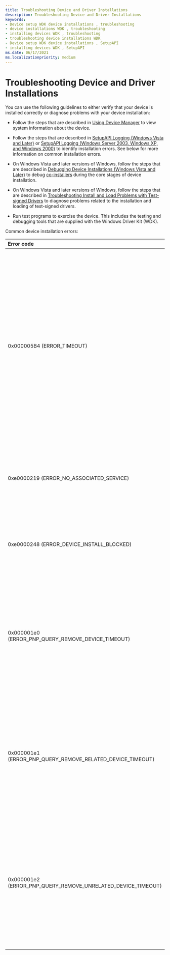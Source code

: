 ```yaml
---
title: Troubleshooting Device and Driver Installations
description: Troubleshooting Device and Driver Installations
keywords:
- Device setup WDK device installations , troubleshooting
- device installations WDK , troubleshooting
- installing devices WDK , troubleshooting
- troubleshooting device installations WDK
- Device setup WDK device installations , SetupAPI
- installing devices WDK , SetupAPI
ms.date: 06/17/2021
ms.localizationpriority: medium
---
```


# Troubleshooting Device and Driver Installations





You can use the following guidelines to either verify that your device is installed correctly or diagnose problems with your device installation:

-   Follow the steps that are described in [Using Device Manager](using-device-manager.md) to view system information about the device.

-   Follow the steps that are described in [SetupAPI Logging (Windows Vista and Later)](setupapi-logging--windows-vista-and-later-.md) or [SetupAPI Logging (Windows Server 2003, Windows XP, and Windows 2000)](setupapi-logging--windows-server-2003--windows-xp--and-windows-2000-.md) to identify installation errors. See below for more information on common installation errors.

-   On Windows Vista and later versions of Windows, follow the steps that are described in [Debugging Device Installations (Windows Vista and Later)](debugging-device-installations--windows-vista-and-later-.md) to debug [co-installers](writing-a-co-installer.md) during the core stages of device installation.

-   On Windows Vista and later versions of Windows, follow the steps that are described in [Troubleshooting Install and Load Problems with Test-signed Drivers](./detecting-driver-load-errors.md) to diagnose problems related to the installation and loading of test-signed drivers.

-   Run test programs to exercise the device. This includes the testing and debugging tools that are supplied with the Windows Driver Kit (WDK).

Common device installation errors:

<table>
<colgroup>
<col width="40%" />
<col width="60%" />
</colgroup>
<thead>
<tr class="header">
<th align="left">Error code</th>
<th align="left">Description</th>
</tr>
</thead>
<tbody>
<tr class="odd">
<td align="left"><p>0x000005B4 (ERROR_TIMEOUT)</p></td>
<td align="left"><p>
The device installation took too long and was stopped.  See the <a href="setupapi-text-logs.md" data-raw-source="[SetupApi logs](setupapi-text-logs.md)">SetupApi logs</a> for more information about the device installation and where the time was spent. Some common causes of timeouts are:
<ul>
<li>A co-installer executing for too long.  This could be because the co-installer is performing some unsupported operation that has hung or is too long running.  For example, a co-installer is executed in a non-interactive session, so it cannot do something that needs to wait on user input.  Co-installers are deprecated and should be avoided.  See <a href="using-a-universal-inf-file.md" data-raw-source="[universal INFs](using-a-universal-inf-file.md)">universal INFs</a> for more information.</li>
<li>Starting a device at the end of device installation has hung.</li>
</ul>
</p></td>
</tr>
<tr class="even">
<td align="left"><p>0xe0000219 (ERROR_NO_ASSOCIATED_SERVICE)</p></td>
<td align="left"><p>
The driver package being installed on the device did not specify an associated service for the device.  Please see the SPSVCINST_ASSOCSERVICE flag in the <a href="inf-addservice-directive.md" data-raw-source="[INF AddService Directive](inf-addservice-directive.md)">INF AddService Directive</a> documentation for more information.
</p></td>
</tr>
<tr class="odd">
<td align="left"><p>0xe0000248 (ERROR_DEVICE_INSTALL_BLOCKED)</p></td>
<td align="left"><p>
The installation of the device was blocked due to group policy settings.  For more information, see <a href="/previous-versions/dotnet/articles/bb530324(v=msdn.10)">controlling device installation using Group Policy</a> and <a href="/windows/client-management/mdm/policy-csp-deviceinstallation">Mobile Device Management policies for device installation</a>.
</p></td>
</tr>
<tr class="even">
<td align="left"><p>0x000001e0 (ERROR_PNP_QUERY_REMOVE_DEVICE_TIMEOUT)</p></td>
<td align="left"><p>
At the end of device installation, one or more devices will be restarted to pick up new files or settings changed during the device installation.  As part of this restart operation, a query remove operation is performed on the device or devices being restarted. This error indicates that something hung or took too long during the query remove operation for the device being installed. See the <a href="setupapi-text-logs.md" data-raw-source="[SetupApi logs](setupapi-text-logs.md)">SetupApi logs</a> for more information.
</p></td>
</tr>
<tr class="odd">
<td align="left"><p>0x000001e1 (ERROR_PNP_QUERY_REMOVE_RELATED_DEVICE_TIMEOUT)</p></td>
<td align="left"><p>
At the end of device installation, one or more devices will be restarted to pick up new files or settings changed during the device installation.  As part of this restart operation, a query remove operation is performed on the device or devices being restarted. This error indicates that something hung or took too long during the query remove operation for one of the device or devices being restarted. See the <a href="setupapi-text-logs.md" data-raw-source="[SetupApi logs](setupapi-text-logs.md)">SetupApi logs</a> for more information.
</p></td>
</tr>
<tr class="even">
<td align="left"><p>0x000001e2 (ERROR_PNP_QUERY_REMOVE_UNRELATED_DEVICE_TIMEOUT)</p></td>
<td align="left"><p>
At the end of device installation, one or more devices will be restarted to pick up new files or settings changed during the device installation.  As part of this restart operation, a query remove operation is performed on the device or devices being restarted. This error indicates that that query remove operation was not able to be performed in a timely manner due to a query remove operation being performed on another device on the system. See the <a href="setupapi-text-logs.md" data-raw-source="[SetupApi logs](setupapi-text-logs.md)">SetupApi logs</a> for more information.
</p></td>
</tr>
</tbody>
</table>


 

